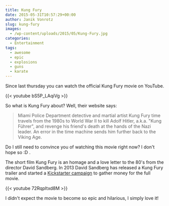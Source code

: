 ```yaml
---
title: Kung Fury
date: 2015-05-31T10:57:29+00:00
author: Janik Vonrotz
slug: kung-fury
images:
  - /wp-content/uploads/2015/05/Kung-Fury.jpg
categories:
  - Entertainment
tags:
  - awesome
  - epic
  - explosions
  - guns
  - karate
---
```

Since last thursday you can watch the official Kung Fury movie on YouTube.

{{< youtube bS5P_LAqiVg >}}

So what is Kung Fury about? Well, their website says:
<!--more-->
> Miami Police Department detective and martial artist Kung Fury time travels from the 1980s to World War II to kill Adolf Hitler, a.k.a. "Kung Führer", and revenge his friend's death at the hands of the Nazi leader. An error in the time machine sends him further back to the Viking Age.

Do I still need to convince you of watching this movie right now? I don't hope so :D .

The short film Kung Fury is an homage and a love letter to the 80's from the director David Sandberg.
In 2013 David Sandberg has released a Kung Fury trailer and started a [Kickstarter campaign](https://www.kickstarter.com/projects/kungfury/kung-fury) to gather money for the full movie.

{{< youtube 72RqpItxd8M >}}

I didn't expect the movie to become so epic and hilarious, I simply love it!